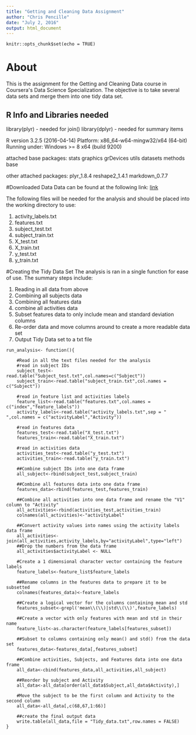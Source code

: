 ```yaml
---
title: "Getting and Cleaning Data Assignment"
author: "Chris Pencille"
date: "July 2, 2016"
output: html_document
---
```


```{r setup, include=FALSE}
knitr::opts_chunk$set(echo = TRUE)
```

# About
This is the assignment for the Getting and Cleaning Data course in Coursera's Data Science Specialization. The objective is to take several data sets and merge them into one tidy data set.



## R Info and Libraries needed
library(plyr) - needed for join()
library(dplyr) - needed for summary items

R version 3.2.5 (2016-04-14)
Platform: x86_64-w64-mingw32/x64 (64-bit)
Running under: Windows >= 8 x64 (build 9200)

attached base packages:
stats     graphics  grDevices   utils     datasets  methods base     

other attached packages:
plyr_1.8.4     reshape2_1.4.1   markdown_0.7.7

#Downloaded Data
Data can be found at the following link: [link](https://d396qusza40orc.cloudfront.net/getdata%2Fprojectfiles%2FUCI%20HAR%20Dataset.zip)

The following files will be needed for the analysis and should be placed into the working directory to use:
1. activity_labels.txt
2. features.txt
3. subject_test.txt
4. subject_train.txt
5. X_test.txt
6. X_train.txt
7. y_test.txt
8. y_train.txt

#Creating the Tidy Data Set
The analysis is ran in a single function for ease of use. The summary steps include:

1. Reading in all data from above
2. Combining all subjects data
3. Combining all features data
4. combine all activities data
5. Subset features data to only include mean and standard deviation columns
6. Re-order data and move columns around to create a more readable data set
7. Output Tidy Data set to a txt file

```{r eval=FALSE}
run_analysis<- function(){
    
    #Read in all the text files needed for the analysis
    #read in subject IDs
    subject_test<-read.table("Subject_test.txt",col.names=c("Subject"))
    subject_train<-read.table("subject_train.txt",col.names = c("Subject"))
    
    #read in feature list and activities labels
    feature_list<-read.table("features.txt",col.names = c("index","feature_labels"))
    activity_labels<-read.table("activity_labels.txt",sep = " ",col.names = c("activityLabel","Activity"))
    
    #read in features data
    features_test<-read.table("X_test.txt")
    features_train<-read.table("X_train.txt")
    
    #read in activities data
    activities_test<-read.table("y_test.txt")
    activities_train<-read.table("y_train.txt")
    
    ##Combine subject IDs into one data frame
    all_subject<-rbind(subject_test,subject_train)
    
    ##Combine all features data into one data frame
    features_data<-rbind(features_test,features_train)
    
    ##Combine all activities into one data frame and rename the "V1" column to "Activity"
    all_activities<-rbind(activities_test,activities_train)
    colnames(all_activities)<-"activityLabel"
    
    ##Convert activity values into names using the activity labels data frame
    all_activities<-join(all_activities,activity_labels,by="activityLabel",type="left")
    ##Drop the numbers from the data frame
    all_activities$activityLabel <- NULL
        
    #Create a 1 dimensional character vector containing the feature labels
    feature_labels<-feature_list$feature_labels
    
    ##Rename columns in the features data to prepare it to be subsetted
    colnames(features_data)<-feature_labels
    
    ##Create a logical vector for the columns containing mean and std 
    features_subset<-grepl('mean\\(\\)|std\\(\\)',feature_labels)
    
    ##Create a vector with only features with mean and std in their name
    feature_list<-as.character(feature_labels[features_subset])
    
    ##Subset to columns containing only mean() and std() from the data set
    features_data<-features_data[,features_subset]
    
    ##Combine activities, Subjects, and Features data into one data frame
    all_data<-cbind(features_data,all_activities,all_subject)
    
    ##Reorder by subject and Activity
    all_data<-all_data[order(all_data$Subject,all_data$Activity),]
    
    #Move the subject to be the first column and Activity to the second column
    all_data<-all_data[,c(68,67,1:66)]
    
    ##create the final output data
    write.table(all_data,file = "Tidy_data.txt",row.names = FALSE)
}
```